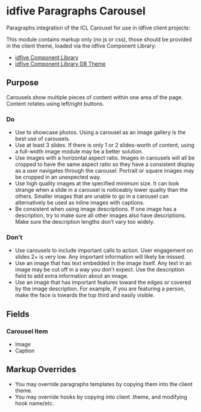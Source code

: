 # idfive Paragraphs Carousel

Paragraphs integration of the ICL Carousel for use in idfive client projects:

This module contains markup only (no js or css), those should be provided in the client theme, loaded via the idfive Component Library:

- [idfive Component Library](https://bitbucket.org/idfivellc/idfive-component-library)
- [idfive Component Library D8 Theme](https://bitbucket.org/idfivellc/idfive-component-library-d8-theme)

## Purpose

Carousels show multiple pieces of content within one area of the page. Content rotates using left/right buttons.

### Do

- Use to showcase photos. Using a carousel as an image gallery is the best use of carousels.
- Use at least 3 slides. If there is only 1 or 2 slides-worth of content, using a full-width image module may be a better solution.
- Use images with a horizontal aspect ratio. Images in carousels will all be cropped to have the same aspect ratio so they have a consistent display as a user navigates through the carousel. Portrait or square images may be cropped in an unexpected way.
- Use high quality images at the specified minimum size. It can look strange when a slide in a carousel is noticeably lower quality than the others. Smaller images that are unable to go in a carousel can alternatively be used as inline images with captions.
- Be consistent when using image descriptions. If one image has a description, try to make sure all other images also have descriptions. Make sure the description lengths don’t vary too widely.

### Don’t

- Use carousels to include important calls to action. User engagement on slides 2+ is very low. Any important information will likely be missed.
- Use an image that has text embedded in the image itself. Any text in an image may be cut off in a way you don’t expect. Use the description field to add extra information about an image.
- Use an image that has important features toward the edges or covered by the image description. For example, if you are featuring a person, make the face is towards the top third and easily visible.

## Fields

### Carousel Item

- Image
- Caption

## Markup Overrides

- You may override paragraphs templates by copying them into the client theme.
- You may override hooks by copying into client .theme, and modifying hook name/etc.
